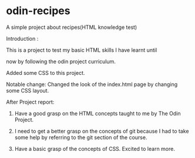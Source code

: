 # odin-recipes

A simple project about recipes(HTML knowledge test)

Introduction :

This is a project to test my basic HTML skills I have learnt until 

now by following the odin project curriculum.

Added some CSS to this project.

Notable change: Changed the look of the index.html page by changing some CSS layout.

After Project report:

1. Have a good grasp on the HTML concepts taught to me by The Odin Project.

2. I need to get a better grasp on the concepts of git because I had to take some help by referring to the git section of the course.

3. Have a basic grasp of the concepts of CSS. Excited to learn more.